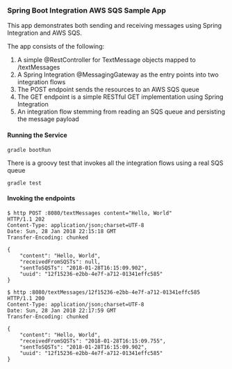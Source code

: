### Spring Boot Integration AWS SQS Sample App

This app demonstrates both sending and receiving messages using Spring Integration
and AWS SQS.

The app consists of the following:

1. A simple @RestController for TextMessage objects mapped to /textMessages
2. A Spring Integration @MessagingGateway as the entry points into two integration flows
3. The POST endpoint sends the resources to an AWS SQS queue
4. The GET endpoint is a simple RESTful GET implementation using Spring Integration
5. An integration flow stemming from reading an SQS queue and persisting the message payload

#### Running the Service
````
gradle bootRun
````

There is a groovy test that invokes all the integration flows using a real SQS queue
````
gradle test
````

#### Invoking the endpoints
````
$ http POST :8080/textMessages content="Hello, World"
HTTP/1.1 202 
Content-Type: application/json;charset=UTF-8
Date: Sun, 28 Jan 2018 22:15:18 GMT
Transfer-Encoding: chunked

{
    "content": "Hello, World",
    "receivedFromSQSTs": null,
    "sentToSQSTs": "2018-01-28T16:15:09.902",
    "uuid": "12f15236-e2bb-4e7f-a712-01341effc585"
}

$ http :8080/textMessages/12f15236-e2bb-4e7f-a712-01341effc585
HTTP/1.1 200 
Content-Type: application/json;charset=UTF-8
Date: Sun, 28 Jan 2018 22:17:59 GMT
Transfer-Encoding: chunked

{
    "content": "Hello, World",
    "receivedFromSQSTs": "2018-01-28T16:15:09.755",
    "sentToSQSTs": "2018-01-28T16:15:09.902",
    "uuid": "12f15236-e2bb-4e7f-a712-01341effc585"
}
````